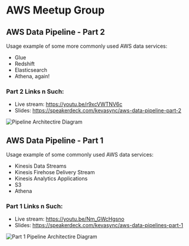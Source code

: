 # AWS Meetup Group

## AWS Data Pipeline - Part 2
Usage example of some more commonly used AWS data services:
 * Glue
 * Redshift
 * Elasticsearch
 * Athena, again!

### Part 2 Links n Such:
 * Live stream: https://youtu.be/r9xcVWTNV6c
 * Slides: https://speakerdeck.com/kevasync/aws-data-pipeline-part-2

![Pipeline Architectire Diagram](https://github.com/kevasync/aws-meetup-group-data-services/blob/master/imgs/arch-diagram-part2.png "Part 2 Pipeline Architecture Diagram")


## AWS Data Pipeline - Part 1
Usage example of some commonly used AWS data services:
 * Kinesis Data Streams
 * Kinesis Firehose Delivery Stream
 * Kinesis Analytics Applications
 * S3
 * Athena

### Part 1 Links n Such:
 * Live stream: https://youtu.be/Nm_GWcHgsno
 * Slides: https://speakerdeck.com/kevasync/aws-data-pipelines-part-1

![Part 1 Pipeline Architectire Diagram](https://github.com/kevasync/aws-meetup-group-data-services/blob/master/imgs/arch-diagram.png "Pipeline Architecture Diagram")
